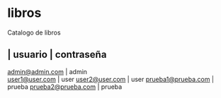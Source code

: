# libros
Catalogo de libros


| usuario | contraseña
----------------------------------------------
admin@admin.com | admin   
user1@user.com | user
user2@user.com | user
prueba1@prueba.com | prueba
prueba2@prueba.com | prueba


